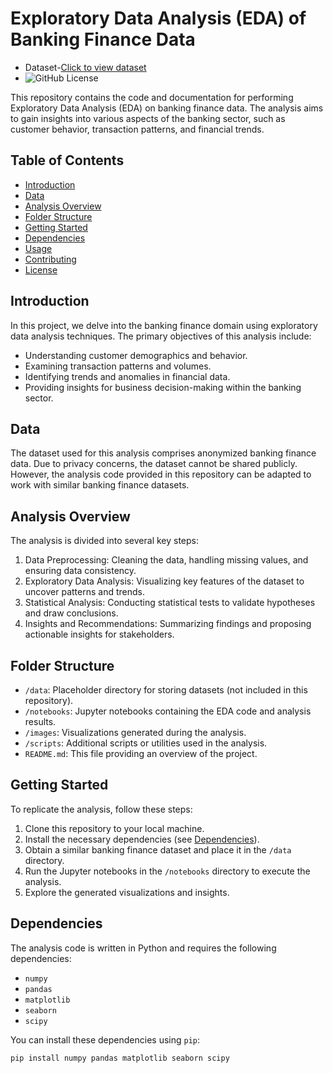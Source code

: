 # Exploratory Data Analysis (EDA) of Banking Finance Data
* Dataset-[Click to view dataset](https://www.kaggle.com/datasets/nitindatta/finance-data)
* ![GitHub License](https://img.shields.io/github/license/sanzzu-13/EDA-of-Banking-Finance-)

This repository contains the code and documentation for performing Exploratory Data Analysis (EDA) on banking finance data. The analysis aims to gain insights into various aspects of the banking sector, such as customer behavior, transaction patterns, and financial trends.

## Table of Contents

- [Introduction](#introduction)
- [Data](#data)
- [Analysis Overview](#analysis-overview)
- [Folder Structure](#folder-structure)
- [Getting Started](#getting-started)
- [Dependencies](#dependencies)
- [Usage](#usage)
- [Contributing](#contributing)
- [License](#license)

## Introduction

In this project, we delve into the banking finance domain using exploratory data analysis techniques. The primary objectives of this analysis include:

- Understanding customer demographics and behavior.
- Examining transaction patterns and volumes.
- Identifying trends and anomalies in financial data.
- Providing insights for business decision-making within the banking sector.

## Data

The dataset used for this analysis comprises anonymized banking finance data. Due to privacy concerns, the dataset cannot be shared publicly. However, the analysis code provided in this repository can be adapted to work with similar banking finance datasets.

## Analysis Overview

The analysis is divided into several key steps:

1. Data Preprocessing: Cleaning the data, handling missing values, and ensuring data consistency.
2. Exploratory Data Analysis: Visualizing key features of the dataset to uncover patterns and trends.
3. Statistical Analysis: Conducting statistical tests to validate hypotheses and draw conclusions.
4. Insights and Recommendations: Summarizing findings and proposing actionable insights for stakeholders.

## Folder Structure

- `/data`: Placeholder directory for storing datasets (not included in this repository).
- `/notebooks`: Jupyter notebooks containing the EDA code and analysis results.
- `/images`: Visualizations generated during the analysis.
- `/scripts`: Additional scripts or utilities used in the analysis.
- `README.md`: This file providing an overview of the project.

## Getting Started

To replicate the analysis, follow these steps:

1. Clone this repository to your local machine.
2. Install the necessary dependencies (see [Dependencies](#dependencies)).
3. Obtain a similar banking finance dataset and place it in the `/data` directory.
4. Run the Jupyter notebooks in the `/notebooks` directory to execute the analysis.
5. Explore the generated visualizations and insights.

## Dependencies

The analysis code is written in Python and requires the following dependencies:

- `numpy`
- `pandas`
- `matplotlib`
- `seaborn`
- `scipy`

You can install these dependencies using `pip`:

```bash
pip install numpy pandas matplotlib seaborn scipy


